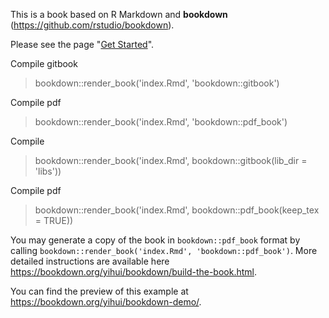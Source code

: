 This is a book based on R Markdown and **bookdown** (https://github.com/rstudio/bookdown). 

Please see the page "[Get Started](https://bookdown.org/yihui/bookdown/get-started.html)".

Compile gitbook
> bookdown::render_book('index.Rmd', 'bookdown::gitbook')

Compile pdf
> bookdown::render_book('index.Rmd', 'bookdown::pdf_book')

Compile
> bookdown::render_book('index.Rmd', bookdown::gitbook(lib_dir = 'libs'))

Compile pdf
> bookdown::render_book('index.Rmd', bookdown::pdf_book(keep_tex = TRUE))

You may generate a copy of the book in `bookdown::pdf_book` format by calling `bookdown::render_book('index.Rmd', 'bookdown::pdf_book')`. More detailed instructions are available here https://bookdown.org/yihui/bookdown/build-the-book.html.

You can find the preview of this example at https://bookdown.org/yihui/bookdown-demo/.
